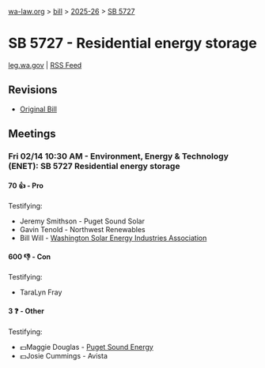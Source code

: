 [wa-law.org](/) > [bill](/bill/) > [2025-26](/bill/2025-26/) > [SB 5727](/bill/2025-26/sb/5727/)

# SB 5727 - Residential energy storage
[leg.wa.gov](https://app.leg.wa.gov/billsummary?BillNumber=5727&Year=2025&Initiative=false) | [RSS Feed](./rss.xml)

## Revisions
* [Original Bill](1/)

## Meetings
### Fri 02/14 10:30 AM - Environment, Energy & Technology (ENET): SB 5727 Residential energy storage
#### 70 👍 - Pro
Testifying:
* Jeremy Smithson - Puget Sound Solar
* Gavin Tenold - Northwest Renewables
* Bill Will - [Washington Solar Energy Industries Association](/org/washington_solar_energy_industries_association/)

#### 600 👎 - Con
Testifying:
* TaraLyn Fray

#### 3 ❓ - Other
Testifying:
* 💵Maggie Douglas - [Puget Sound Energy](/org/puget_sound_energy_inc/)
* 💵Josie Cummings - Avista
